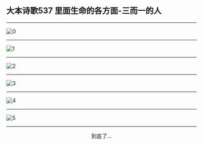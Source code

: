 
## 大本诗歌537 里面生命的各方面-三而一的人
        
<div id="aplayer0"></div>

---

<img alt="0" data-original="https://cdn.jsdelivr.net/gh/k34869/shi/data/d0537/0">

---

<img alt="1" data-original="https://cdn.jsdelivr.net/gh/k34869/shi/data/d0537/1">

---

<img alt="2" data-original="https://cdn.jsdelivr.net/gh/k34869/shi/data/d0537/2">

---

<img alt="3" data-original="https://cdn.jsdelivr.net/gh/k34869/shi/data/d0537/3">

---

<img alt="4" data-original="https://cdn.jsdelivr.net/gh/k34869/shi/data/d0537/4">

---

<img alt="5" data-original="https://cdn.jsdelivr.net/gh/k34869/shi/data/d0537/5">

---

<p style="text-align: center">到底了...</p>

<script src="/js/dist-view.js"></script>

<script>
MAIN.id = 'd0537';
        
const ap0 = new APlayer({
    container: document.getElementById('aplayer0'),
    volume: 1,
    loop: 'none',
    preload: 'none',
    audio: [{
        name: '大本诗歌537.mp3',
        artist: '大本诗歌',
        url: 'https://res.wx.qq.com/voice/getvoice?mediaid=MzI0NTk3MDM5M18yMjQ3NDk0Mjcz',
        cover: '/favicon'
    }]
});
</script>
